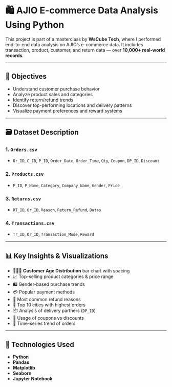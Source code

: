 # 🛍️ AJIO E-commerce Data Analysis Using Python

This project is part of a masterclass by **WsCube Tech**, where I performed end-to-end data analysis on AJIO’s e-commerce data. It includes transaction, product, customer, and return data — over **10,000+ real-world records**.

---

## 📌 Objectives

- Understand customer purchase behavior
- Analyze product sales and categories
- Identify return/refund trends
- Discover top-performing locations and delivery patterns
- Visualize payment preferences and reward systems

---

## 🗃️ Dataset Description

### 1. `Orders.csv`
- `Or_ID`, `C_ID`, `P_ID`, `Order_Date`, `Order_Time`, `Qty`, `Coupon`, `DP_ID`, `Discount`

### 2. `Products.csv`
- `P_ID`, `P_Name`, `Category`, `Company_Name`, `Gender`, `Price`

### 3. `Returns.csv`
- `RT_ID`, `Or_ID`, `Reason`, `Return_Refund`, `Dates`

### 4. `Transactions.csv`
- `Tr_ID`, `Or_ID`, `Transaction_Mode`, `Reward`

---

## 📊 Key Insights & Visualizations

- 🧑‍🤝‍🧑 **Customer Age Distribution** bar chart with spacing
- 📈 Top-selling product categories & price range
- 🛍️ Gender-based purchase trends
- 💳 Popular payment methods
- 🧾 Most common refund reasons
- 🌆 Top 10 cities with highest orders
- 📦 Analysis of delivery partners (`DP_ID`)
- 🎁 Usage of coupons vs discounts
- 📆 Time-series trend of orders

---

## 🧰 Technologies Used

- **Python**
- **Pandas**
- **Matplotlib**
- **Seaborn**
- **Jupyter Notebook**
